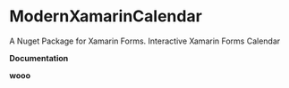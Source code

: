 # ModernXamarinCalendar
A Nuget Package for Xamarin Forms. Interactive Xamarin Forms Calendar

<b>Documentation<b>

wooo
